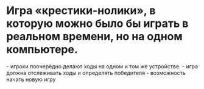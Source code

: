 <h1>Игра «крестики-нолики», в которую можно было бы играть в реальном времени, но на одном компьютере.</h1>
-  игроки поочерёдно делают ходы на одном и том же устройстве.
-  игра должна отслеживать ходы и определять победителя
-  возможность начать новую игру
